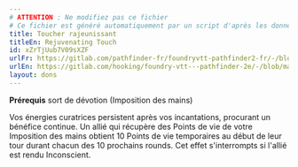 ```yaml
---
# ATTENTION : Ne modifiez pas ce fichier
# Ce fichier est généré automatiquement par un script d'après les données du module Foundry VTT officiel et de sa traduction
title: Toucher rajeunissant
titleEn: Rejuvenating Touch
id: xZrTjUub7V09sXZF
urlFr: https://gitlab.com/pathfinder-fr/foundryvtt-pathfinder2-fr/-/blob/master/data/feats/xZrTjUub7V09sXZF.htm
urlEn: https://gitlab.com/hooking/foundry-vtt---pathfinder-2e/-/blob/master/packs/data/feats.db/rejuvenating-touch.json
layout: dons
---
```

**Prérequis** sort de dévotion (<a class="entity-link" data-pack="pf2e.spells-srd" data-id="zNN9212H2FGfM7VS" draggable="true">Imposition des mains</a>)

Vos énergies curatrices persistent après vos incantations, procurant un bénéfice continue. Un allié qui récupère des Points de vie de votre Imposition des mains obtient 10 Points de vie temporaires au début de leur tour durant chacun des 10 prochains rounds. Cet effet s'interrompts si l'allié est rendu <a class="entity-link" data-pack="pf2e.conditionspf2e" data-id="fBnFDH2MTzgFijKf" draggable="true"><i class="fas fa-book-open"></i>Inconscient</a>.

